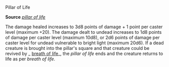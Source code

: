 Pillar of Life

**Source** [_pillar of life_](advanced/spells/pillarOfLife.md#_pillar-of-life)

The damage healed increases to 3d8 points of damage + 1 point per caster level (maximum +20). The damage dealt to undead increases to 1d8 points of damage per caster level (maximum 10d8), or 2d6 points of damage per caster level for undead vulnerable to bright light (maximum 20d6). If a dead creature is brought into the pillar's square and that creature could be revived by _ [breath of life](spells/breathOfLife.md#_breath-of-life)_, the _pillar of life_ ends and the creature returns to life as per _breath of life_.


